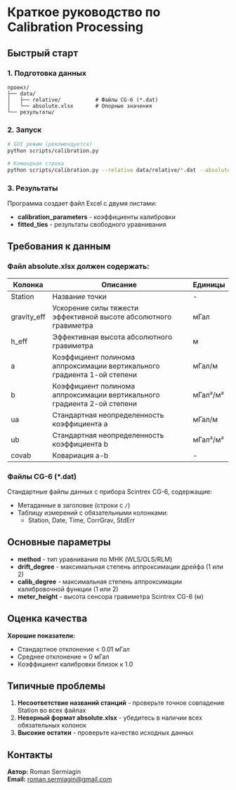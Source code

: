 # Краткое руководство по Calibration Processing

## Быстрый старт

### 1. Подготовка данных

```
проект/
├── data/
│   ├── relative/           # Файлы CG-6 (*.dat)
│   └── absolute.xlsx       # Опорные значения  
└── результаты/
```

### 2. Запуск

```bash
# GUI режим (рекомендуется)
python scripts/calibration.py

# Командная строка
python scripts/calibration.py --relative data/relative/*.dat --absolute data/absolute.xlsx
```

### 3. Результаты

Программа создает файл Excel с двумя листами:
- **calibration_parameters** - коэффициенты калибровки
- **fitted_ties** - результаты свободного уравнивания

## Требования к данным

### Файл absolute.xlsx должен содержать:

| Колонка | Описание | Единицы |
|---------|----------|---------|
| Station | Название точки | - |
| gravity_eff | Ускорение силы тяжести эффективной высоте абсолютного гравиметра | мГал |
| h_eff | Эффективная высота абсолютного гравиметра | м |
| a | Коэффициент полинома аппроксимации вертикального градиента 1-ой степени | мГал/м |
| b | Коэффициент полинома аппроксимации вертикального градиента 2-ой степени | мГал²/м² |
| ua | Стандартная неопределенность коэффициента a | мГал/м |
| ub | Стандартная неопределенность коэффициента b | мГал²/м² |
| covab | Ковариация a-b | - |

### Файлы CG-6 (*.dat)

Стандартные файлы данных с прибора Scintrex CG-6, содержащие:
- Метаданные в заголовке (строки с `/`)
- Таблицу измерений с обязательными колонками:
  - Station, Date, Time, CorrGrav, StdErr

## Основные параметры

- **method** - тип уравнивания по МНК (WLS/OLS/RLM)
- **drift_degree** - максимальная степень аппроксимации дрейфа (1 или 2)
- **calib_degree** - максимальная степень аппроксимации калибровочной функции (1 или 2)  
- **meter_height** - высота сенсора гравиметра Scintrex CG-6 (м)

## Оценка качества

**Хорошие показатели:**
- Стандартное отклонение < 0.01 мГал
- Среднее отклонение ≈ 0 мГал
- Коэффициент калибровки близок к 1.0

## Типичные проблемы

1. **Несоответствие названий станций** - проверьте точное совпадение Station во всех файлах
2. **Неверный формат absolute.xlsx** - убедитесь в наличии всех обязательных колонок
3. **Высокие остатки** - проверьте качество исходных данных

## Контакты

**Автор:** Roman Sermiagin  
**Email:** roman.sermiagin@gmail.com